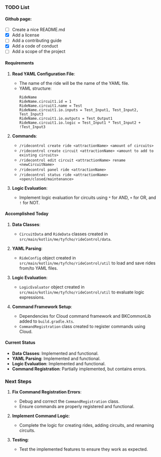 ### TODO List

#### Github page:
- [ ] Create a nice README.md
- [X] Add a license
- [ ] Add a contributing guide
- [X] Add a code of conduct
- [ ] Add a scope of the project

#### Requirements
1. **Read YAML Configuration File**:
    - The name of the ride will be the name of the YAML file.
    - YAML structure:
      ```
      RideName
      RideName.circuit1.id = 1
      RideName.circuit1.name = Test
      RideName.circuit1.io.inputs = Test_Input1, Test_Input2, Test_Input3
      RideName.circuit1.io.outputs = Test_Output1
      RideName.circuit1.io.logic = Test_Input1 * Test_Input2 + !Test_Input3
      ```

2. **Commands**:
    - `/ridecontrol create ride <attractionName> <amount of circuits>`
    - `/ridecontrol create circuit <attractionName> <amount to add to existing circuits>`
    - `/ridecontrol edit circuit <attractionName> rename <newCircuitName>`
    - `/ridecontrol panel ride <attractionName>`
    - `/ridecontrol status ride <attractionName> <open/closed/maintenance>`

3. **Logic Evaluation**:
    - Implement logic evaluation for circuits using `*` for AND, `+` for OR, and `!` for NOT.

#### Accomplished Today
1. **Data Classes**:
    - `CircuitData` and `RideData` classes created in `src/main/kotlin/me/tyfcho/rideControl/data`.

2. **YAML Parsing**:
    - `RideConfig` object created in `src/main/kotlin/me/tyfcho/rideControl/util` to load and save rides from/to YAML files.

3. **Logic Evaluation**:
    - `LogicEvaluator` object created in `src/main/kotlin/me/tyfcho/rideControl/util` to evaluate logic expressions.

4. **Command Framework Setup**:
    - Dependencies for Cloud command framework and BKCommonLib added to `build.gradle.kts`.
    - `CommandRegistration` class created to register commands using Cloud.

#### Current Status
- **Data Classes**: Implemented and functional.
- **YAML Parsing**: Implemented and functional.
- **Logic Evaluation**: Implemented and functional.
- **Command Registration**: Partially implemented, but contains errors.

### Next Steps
1. **Fix Command Registration Errors**:
    - Debug and correct the `CommandRegistration` class.
    - Ensure commands are properly registered and functional.

2. **Implement Command Logic**:
    - Complete the logic for creating rides, adding circuits, and renaming circuits.

3. **Testing**:
    - Test the implemented features to ensure they work as expected.